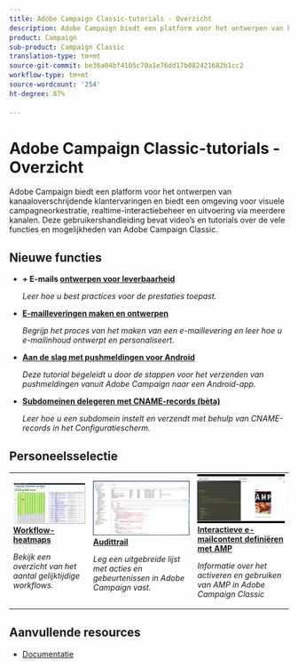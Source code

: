```yaml
---
title: Adobe Campaign Classic-tutorials - Overzicht
description: Adobe Campaign biedt een platform voor het ontwerpen van kanaaloverschrijdende klantervaringen en biedt een omgeving voor visuele campagneorkestratie, realtime-interactiebeheer en uitvoering via meerdere kanalen. Deze gebruikershandleiding bevat video’s en tutorials over de vele functies en mogelijkheden van Adobe Campaign Standard.
product: Campaign
sub-product: Campaign Classic
translation-type: tm+mt
source-git-commit: be36a04bf4105c70a1e76dd17b082421682b1cc2
workflow-type: tm+mt
source-wordcount: '254'
ht-degree: 87%

---
```



# Adobe Campaign Classic-tutorials - Overzicht

Adobe Campaign biedt een platform voor het ontwerpen van kanaaloverschrijdende klantervaringen en biedt een omgeving voor visuele campagneorkestratie, realtime-interactiebeheer en uitvoering via meerdere kanalen. Deze gebruikershandleiding bevat video’s en tutorials over de vele functies en mogelijkheden van Adobe Campaign Classic.

## Nieuwe functies

* **+ E-mails  [ontwerpen voor leverbaarheid](/help/sending-messages/email-channel/design-emails-for-deliverability.md)**

   *Leer hoe u best practices voor de prestaties toepast.*

* **[E-mailleveringen maken en ontwerpen](/help/sending-messages/email-channel/create-and-design-email-deliveries.md)**

   *Begrijp het proces van het maken van een e-maillevering en leer hoe u e-mailinhoud ontwerpt en personaliseert.*

* **[Aan de slag met pushmeldingen voor Android](/help/tutorial-getting-started-with-push-notifications-for-android/introduction.md)**

   *Deze tutorial begeleidt u door de stappen voor het verzenden van pushmeldingen vanuit Adobe Campaign naar een Android-app.*

* **[Subdomeinen delegeren met CNAME-records (bèta)](/help/control-panel-tutorials/subdomains-and-certificates/delegating-subdomains-using-cname.md)**

   *Leer hoe u een subdomein instelt en verzendt met behulp van CNAME-records in het Configuratiescherm.*

## Personeelsselectie

<table>
<tr>
  <td>
    <a href="./monitoring-campaign-classic/workflow-heatmap.md">
      <img alt="Workflow-heatmaps (video)" src="./assets/workflow-heatmap.png"/>
    </a>
    <div>
      <a href="./monitoring-campaign-classic/workflow-heatmap.md">
    <strong>Workflow-heatmaps</strong>
    </a>
    </div>
    <p>
    <em>Bekijk een overzicht van het aantal gelijktijdige workflows.</em>
    <p>
  </td>
   <td>
    <a href="./monitoring-campaign-classic/audit-trail.md">
      <img alt="Audittrail (video)" src="./assets/acc-audit-trail-thumb.png" />
    </a>
    <div>
      <a href="./monitoring-campaign-classic/audit-trail.md">
    <strong>Audittrail</strong>
    </a>
    </div> 
    <p>
    <em>Leg een uitgebreide lijst met acties en gebeurtenissen in Adobe Campaign vast.</em>
    <p>
  </td>
  <td>
    <a href="./sending-messages/email-channel/defining-interactive-email-content-with-amp.md">
      <img alt="Interactieve e-mailcontent definiëren met AMP (Video)" src="./assets/29940.png" />
    </a>
    <div>
      <a href="./sending-messages/email-channel/defining-interactive-email-content-with-amp.md">
    <strong>Interactieve e-mailcontent definiëren met AMP</strong>
    </a>
    </div>
    <p>
    <em>Informatie over het activeren en gebruiken van AMP in Adobe Campaign Classic </em>
    <p>
  </td>
</tr>
</table>

## Aanvullende resources

* [Documentatie](https://docs.adobe.com/content/help/nl-NL/campaign-classic/using/getting-started/starting-with-adobe-campaign/about-adobe-campaign-classic.html)

